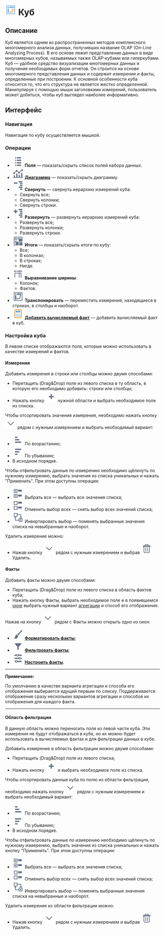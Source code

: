 # ![](../../media/app/icons/view_types_18/view_types_default-03.svg) Куб

## Описание

Куб является одним из распространенных методов комплексного многомерного анализа данных, получивших название OLAP (On-Line Analyzing Process). В его основе лежит представление данных в виде многомерных кубов, называемых также OLAP-кубами или гиперкубами. Куб — удобное средство визуализации многомерных данных и получения необходимых форм отчетов. Он строится на основе многомерного представления данных и содержит измерения и факты, определенные при построении. К основной особенности куба относится то, что его структура не является жестко определенной. Манипулируя с помощью мыши заголовками измерений, пользователь может добиться, чтобы куб выглядел наиболее информативно.

## Интерфейс

### Навигация

Навигация по кубу осуществляется мышкой.

### Операции

* ![](../../media/app/visualization/toolbar_18_148.svg) **Поля** — показать/скрыть список полей набора данных.
* ![](../../media/app/visualization/toolbar_18_69.svg) [**Диаграмма**](./chart.md) — показать/скрыть диаграмму.
* ![](../../media/app/visualization/toolbar_18_22.svg) **Свернуть** — свернуть иерархию измерений куба:
  * Свернуть все;
  * Свернуть колонки;
  * Свернуть строки.
* ![](../../media/app/visualization/toolbar_18_23.svg) **Развернуть** — развернуть иерархию измерений куба:
  * Развернуть все;
  * Развернуть колонки;
  * Развернуть строки.
* ![](../../media/app/visualization/toolbar_18_87.svg) **Итоги** — показать/скрыть итоги по кубу:
  * Все;
  * В колонках;
  * В строках;
  * Нигде.
* ![](../../media/app/visualization/cube/width.svg) **Выравнивание ширины**:
  * Колонок;
  * Фактов.
* ![](../../media/app/visualization/toolbar_18_68.svg) **Транспонировать** — переместить измерения, находящиеся в строках, в столбцы и наоборот.
* ![](../../media/app/icons/component_18/component_default-20.svg) [**Добавить вычисляемый факт**](./addcalculatingfact.md) — добавить вычисляемый факт в куб.

### Настройка куба

В левом списке отображаются поля, которые можно использовать в качестве измерений и фактов.

#### Измерения

Добавить измерения в строки или столбцы можно двумя способами:

* Перетащить (Drag&Drop) поле из левого списка в ту область, в которую его необходимо добавить: строки или столбцы;
* Нажать кнопку ![](../../media/app/visualization/cube/toolbar_18_153.svg) нужной области и выбрать необходимое поле из списка.

Чтобы отсортировать значения измерения, необходимо нажать кнопку ![](../../media/app/icons/toolbar_18/toolbar_18_20.svg) рядом с нужным измерением и выбрать необходимый вариант:

* ![](../../media/app/icons/toolbar_18/toolbar_18_155.svg) По возрастанию;
* ![](../../media/app/icons/toolbar_18/toolbar_18_154.svg) По убыванию;
* В исходном порядке.

Чтобы отфильтровать данные по измерению необходимо щёлкнуть по нужному измерению, выбрать значения из списка уникальных и нажать "Применить".
При этом доступны операции:

* ![](../../media/app/icons/toolbar_18/toolbar_18_158.svg) Выбрать все — выбрать все значения списка;
* ![](../../media/app/icons/toolbar_18/toolbar_18_157.svg) Отменить выбор всех — снять выбор всех значений списка;
* ![](../../media/app/icons/toolbar_18/toolbar_18_159.svg) Инвертировать выбор — поменять выбранные значения списка на невыбранные и наоборот.

Удалить измерение можно:

* Нажав кнопку ![](../../media/app/icons/toolbar_18/toolbar_18_20.svg) рядом с нужным измерением и выбрав ![](../../media/app/icons/toolbar_18/toolbar_18_8.svg) Удалить.

#### Факты

Добавить факты можно двумя способами:

* Перетащить (Drag&Drop) поле из левого списка в область фактов куба;
* Нажать кнопку Факты, выбрать необходимое поле и в появившемся [окне](./addfact.md) выбрать нужный вариант [агрегации](../../processors/aggregation-functions.md) и способ его отображения.

Нажав на кнопку ![](../../media/app/icons/toolbar_18/toolbar_18_20.svg) рядом с Факты можно открыть одно из окон:

* ![](../../media/app/visualization/cube/toolbar_18_118.svg) [**Форматировать факты**](./formatfacts.md);
* ![](../../media/app/visualization/cube/toolbar_18_117.svg) [**Фильтровать факты**](./filterfacts.md);
* ![](../../media/app/visualization/cube/toolbar_18_26.svg) [**Настроить факты**](./configurefacts.md).

-----

**Примечание:**

По умолчанию в качестве варианта агрегации и способа его отображения выбирается идущий первым по списку. Поддерживается отображение сразу нескольких вариантов агрегации и способов их отображения для каждого факта.

-----

#### Область фильтрации

В данную область можно переносить поля из левой части куба. Эти измерения не будут отображаться в кубе, но их можно будет использовать в вычисляемых фактах и для фильтрации данных в кубе.

Добавить измерение в область фильтрации можно двумя способами:

* Перетащить (Drag&Drop) поле из левого списка;
* Нажать кнопку ![](../../media/app/visualization/cube/toolbar_18_153.svg) и выбрать необходимое поле из списка.

Чтобы отсортировать данные куба по полю из области фильтрации, необходимо нажать кнопку ![](../../media/app/icons/toolbar_18/toolbar_18_20.svg) рядом с нужным измерением и выбрать необходимый вариант:

* ![](../../media/app/icons/toolbar_18/toolbar_18_155.svg) По возрастанию;
* ![](../../media/app/icons/toolbar_18/toolbar_18_154.svg) По убыванию;
* В исходном порядке.

Чтобы отфильтровать данные по измерению необходимо щёлкнуть по нужному измерению, выбрать значения из списка уникальных и нажать кнопку "Применить".
При этом доступны операции:

* ![](../../media/app/icons/toolbar_18/toolbar_18_158.svg) Выбрать все — выбрать все значения списка;
* ![](../../media/app/icons/toolbar_18/toolbar_18_157.svg) Отменить выбор всех — снять выбор всех значений списка;
* ![](../../media/app/icons/toolbar_18/toolbar_18_159.svg) Инвертировать выбор — поменять выбранные значения списка на невыбранные и наоборот.

Удалить измерение из области фильтрации можно:

* Нажав кнопку ![](../../media/app/icons/toolbar_18/toolbar_18_20.svg) рядом с нужным измерением и выбрав ![](../../media/app/icons/toolbar_18/toolbar_18_8.svg) Удалить.
